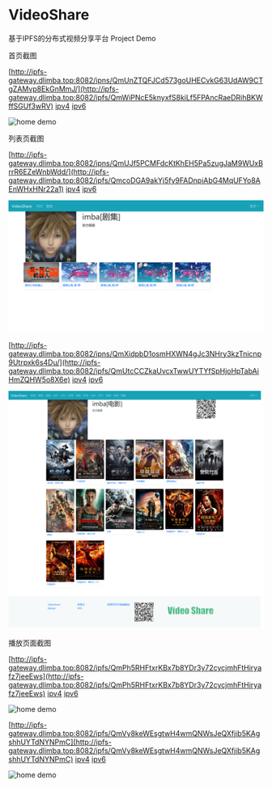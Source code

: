 # VideoShare
基于IPFS的分布式视频分享平台
Project Demo

首页截图

[http://ipfs-gateway.dlimba.top:8082/ipns/QmUnZTQFJCd573goUHECvkG63UdAW9CTgZAMvp8EkGnMmJ/](http://ipfs-gateway.dlimba.top:8082/ipfs/QmWiPNcE5knyxfS8kiLf5FPAncRaeDRihBKWffSGUf3wRV) [ipv4](https://ninetailed.ninja/ipfs/QmWiPNcE5knyxfS8kiLf5FPAncRaeDRihBKWffSGUf3wRV) [ipv6](https://gateway.ipfs.io/ipfs/QmWiPNcE5knyxfS8kiLf5FPAncRaeDRihBKWffSGUf3wRV) 

![home demo](demo/demo-home.png)

列表页截图

[http://ipfs-gateway.dlimba.top:8082/ipns/QmUJf5PCMFdcKtKhEH5Pa5zugJaM9WUxBrrR6EZeWnbWdd/](http://ipfs-gateway.dlimba.top:8082/ipfs/QmcoDGA9akYj5fy9FADnpiAbG4MqUFYo8AEnWHxHNr22a1) [ipv4](https://ninetailed.ninja/ipfs/QmcoDGA9akYj5fy9FADnpiAbG4MqUFYo8AEnWHxHNr22a1) [ipv6](https://gateway.ipfs.io/ipfs/QmcoDGA9akYj5fy9FADnpiAbG4MqUFYo8AEnWHxHNr22a1) 

![home demo](demo/demo-list1.png)

[http://ipfs-gateway.dlimba.top:8082/ipns/QmXidpbD1osmHXWN4gJc3NHry3kzTnicnp9Utrpxk6s4Du/](http://ipfs-gateway.dlimba.top:8082/ipfs/QmUtcCCZkaUvcxTwwUYTYfSpHjoHpTabAiHmZQHW5o8X6e) [ipv4](https://ninetailed.ninja/ipfs/QmUtcCCZkaUvcxTwwUYTYfSpHjoHpTabAiHmZQHW5o8X6e) [ipv6](https://gateway.ipfs.io/ipfs/QmUtcCCZkaUvcxTwwUYTYfSpHjoHpTabAiHmZQHW5o8X6e)

![home demo](demo/demo-list2.png)

播放页面截图

[http://ipfs-gateway.dlimba.top:8082/ipfs/QmPh5RHFtxrKBx7b8YDr3y72cycjmhFtHiryafz7jeeEws](http://ipfs-gateway.dlimba.top:8082/ipfs/QmPh5RHFtxrKBx7b8YDr3y72cycjmhFtHiryafz7jeeEws) [ipv4](https://ninetailed.ninja/ipns/QmPh5RHFtxrKBx7b8YDr3y72cycjmhFtHiryafz7jeeEws) [ipv6](https://gateway.ipfs.io/ipns/QmPh5RHFtxrKBx7b8YDr3y72cycjmhFtHiryafz7jeeEws) 

![home demo](demo/demo-player1.png)

[http://ipfs-gateway.dlimba.top:8082/ipfs/QmVy8keWEsgtwH4wmQNWsJeQXfjib5KAgshhUYTdNYNPmC](http://ipfs-gateway.dlimba.top:8082/ipfs/QmVy8keWEsgtwH4wmQNWsJeQXfjib5KAgshhUYTdNYNPmC) [ipv4](https://ninetailed.ninja/ipfs/QmVy8keWEsgtwH4wmQNWsJeQXfjib5KAgshhUYTdNYNPmC) [ipv6](https://gateway.ipfs.io/ipfs/QmVy8keWEsgtwH4wmQNWsJeQXfjib5KAgshhUYTdNYNPmC) 

![home demo](demo/demo-player2.png)